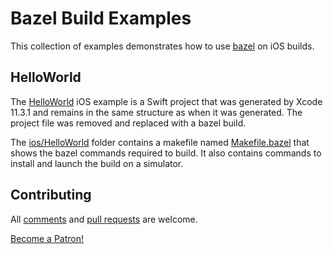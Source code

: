 # Bazel Build Examples

This collection of examples demonstrates how to use [bazel](https://bazel.build/) on iOS builds.

## HelloWorld

The [HelloWorld](ios/HelloWorld) iOS example is a Swift project that was
generated by Xcode 11.3.1 and remains
in the same structure as when it was generated. The project file was removed
and replaced with a bazel build.

The [ios/HelloWorld](ios/HelloWorld) folder contains a makefile named
[Makefile.bazel](ios/HelloWorld/Makefile.bazel) that shows
the bazel commands required to build. It also contains commands to install
and launch the build on a simulator.

## Contributing
All [comments](https://github.com/larryaasen/bazelbuild_examples/issues) and [pull requests](https://github.com/larryaasen/bazelbuild_examples/pulls) are welcome.

[Become a Patron!](https://www.patreon.com/bePatron?u=15315667)
